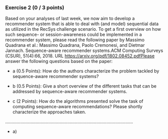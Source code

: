 ### Exercise 2 (0 / 3 points)
Based on your analyses of last week, we now aim to develop a recommender system that is able to deal with (and model) sequential data as utilized in the RecSys challenge scenario. To get a first overview on how such sequence- or session-awareness could be implemented in a recommender system, please read the following paper by Massimo Quadrana et al.: Massimo Quadrana, Paolo Cremonesi, and Dietmar Jannach.  Sequence-aware recommender systems.ACM Computing Surveys (CSUR), 51(4):66, 2018. URL https://arxiv.org/pdf/1802.08452.pdfPlease answer the following questions based on the paper:
  
- a (0.5 Points): How do the authors characterize the problem tackled by sequence-aware recommender systems?

- b (0.5 Points): Give a short overview of the different tasks that can be addressed by sequence-aware recommender systems.

- c (2 Points): How do the algorithms presented solve the task of computing sequence-aware recommendations? Please shortly characterize the approaches taken.

.....................................................................................................

- a) 